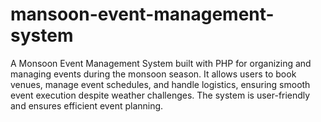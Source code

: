 # mansoon-event-management-system
A Monsoon Event Management System built with PHP for organizing and managing events during the monsoon season. It allows users to book venues, manage event schedules, and handle logistics, ensuring smooth event execution despite weather challenges. The system is user-friendly and ensures efficient event planning.
